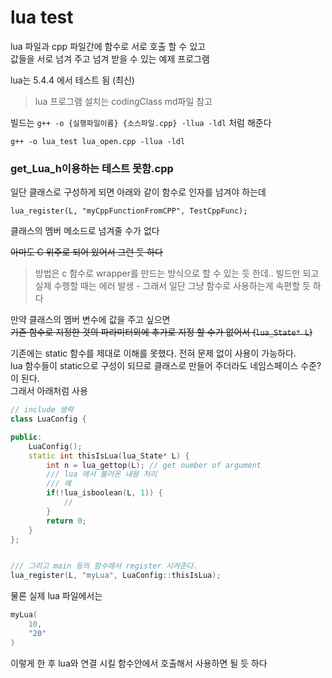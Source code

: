 # lua test
lua 파일과 cpp 파일간에 함수로 서로 호출 할 수 있고  
값들을 서로 넘겨 주고 넘겨 받을 수 있는 예제 프로그램   

lua는 5.4.4 에서 테스트 됨 (최신)

>lua 프로그램 설치는 codingClass md파일 참고  

빌드는 `g++ -o {실행파일이름} {소스파일.cpp} -llua -ldl` 처럼 해준다
```
g++ -o lua_test lua_open.cpp -llua -ldl
```


### get_Lua_h이용하는 테스트 못함.cpp 
일단 클래스로 구성하게 되면 아래와 같이 함수로 인자를 넘겨야 하는데  
```
lua_register(L, "myCppFunctionFromCPP", TestCppFunc); 
```
클래스의 멤버 메소드로 넘겨줄 수가 없다  

~~아마도 C 위주로 되어 있어서 그런 듯 하다~~  

> 방법은 c 함수로 wrapper를 만드는 방식으로 할 수 있는 듯 한데.. 빌드만 되고   
> 실제 수행할 때는 에러 발생  - 그래서 일단 그냥 함수로 사용하는게 속편할 듯 하다  

만약 클래스의 멤버 변수에 값을 주고 싶으면   
~~기존 함수로 지정한 것의 파라미터외에 추가로 지정 할 수가 없어서 (`lua_State* L`)~~  

기존에는 static 함수를 제대로 이해를 못했다. 전혀 문제 없이 사용이 가능하다.  
lua 함수들이 static으로 구성이 되므로 클래스로 만들어 주더라도 네임스페이스 수준?이 된다.  
그래서 아래처럼 사용

```cpp
// include 생략
class LuaConfig {

public:
    LuaConfig();
    static int thisIsLua(lua_State* L) {
        int n = lua_gettop(L); // get number of argument
        /// lua 에서 불러온 내용 처리
        /// 예
        if(!lua_isboolean(L, 1)) {
            //
        }
        return 0;
    }
};


/// 그리고 main 등의 함수에서 register 시켜준다.
lua_register(L, "myLua", LuaConfig::thisIsLua); 
```

물론 실제 lua 파일에서는 
```lua
myLua(
    10,
    "20"
)
```
이렇게 한 후 lua와 연결 시킬 함수안에서 호출해서 사용하면 될 듯 하다